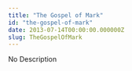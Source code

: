 ```yaml
---
title: "The Gospel of Mark"
id: "the-gospel-of-mark"
date: 2013-07-14T00:00:00.000000Z
slug: TheGospelOfMark
---
```


No Description
